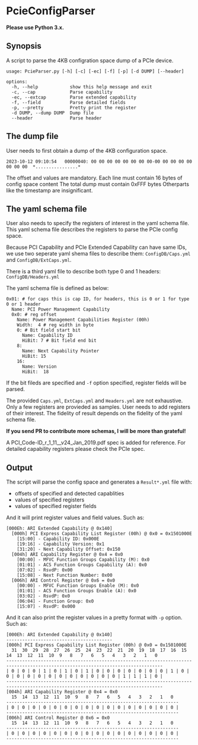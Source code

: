 # PcieConfigParser
**Please use Python 3.x.**


## Synopsis
A script to parse the 4KB configration space dump of a PCIe device.

```
usage: PcieParser.py [-h] [-c] [-ec] [-f] [-p] [-d DUMP] [--header]

options:
  -h, --help            show this help message and exit
  -c, --cap             Parse capability
  -ec, --extcap         Parse extended capability
  -f, --field           Parse detailed fields
  -p, --pretty          Pretty print the register
  -d DUMP, --dump DUMP  Dump file
  --header              Parse header
```

## The dump file
User needs to first obtain a dump of the 4KB configuration space.
```
2023-10-12 09:10:54	  00000040: 00 00 00 00 00 00 00 00-00 00 00 00 00 00 00 00  *................*
```
The offset and values are mandatory.
Each line must contain 16 bytes of config space content
The total dump must contain 0xFFF bytes
Otherparts like the timestamp are insignificant.


## The yaml schema file
User also needs to specify the registers of interest in the yaml schema file.
This yaml schema file describes the registers to parse the PCIe config space.

Because PCI Capability and PCIe Extended Capability can have same IDs, we use two
seperate yaml shema files to describe them: `ConfigDB/Caps.yml` and `ConfigDB/ExtCaps.yml`.

There is a third yaml file to describe both type 0 and 1 headers: `ConfigDB/Headers.yml`

The yaml schema file is defined as below:

```
0x01: # for caps this is cap ID, for headers, this is 0 or 1 for type 0 or 1 header
  Name: PCI Power Management Capability
  0x0: # reg offset
    Name: Power Management Capabilities Register (00h)
    Width:  4 # reg width in byte
    0: # Bit field start bit
      Name: Capability ID
      HiBit: 7 # Bit field end bit
    8:
      Name: Next Capability Pointer
      HiBit: 15
    16:
      Name: Version
      HiBit:  18

```
If the bit fileds are specified and `-f` option specified, register fields will be parsed.

The provided `Caps.yml`, `ExtCaps.yml` and `Headers.yml` are not exhaustive.
Only a few registers are provieded as samples. User needs to add registers of their interest.
The fidelity of result depends on the fidelity of the yaml schema file.

**If you send PR to contribute more schemas, I will be more than grateful!**

A PCI_Code-ID_r_1_11__v24_Jan_2019.pdf spec is added for reference.
For detailed capability registers please check the PCIe spec.


## Output
The script will parse the config space and generates a `Result*.yml` file with:

- offsets of specified and detected capablities
- values of specified registers
- values of specified register fields

And it will print register values and field values.
Such as:

```
[000Eh: ARI Extended Capability @ 0x140]
  [000h] PCI Express Capability List Register (00h) @ 0x0 = 0x1501000E
    [15:00] - Capability ID: 0x000E
    [19:16] - Capability Version: 0x1
    [31:20] - Next Capability Offset: 0x150
  [004h] ARI Capability Register @ 0x4 = 0x0
    [00:00] - MFVC Function Groups Capability (M): 0x0
    [01:01] - ACS Function Groups Capability (A): 0x0
    [07:02] - RsvdP: 0x00
    [15:08] - Next Function Number: 0x00
  [006h] ARI Control Register @ 0x6 = 0x0
    [00:00] - MFVC Function Groups Enable (M): 0x0
    [01:01] - ACS Function Groups Enable (A): 0x0
    [03:02] - RsvdP: 0x0
    [06:04] - Function Group: 0x0
    [15:07] - RsvdP: 0x000
```

And it can also print the register values in a pretty format with `-p` option.
Such as:

```
[000Eh: ARI Extended Capability @ 0x140]
----------------------------------------
[000h] PCI Express Capability List Register (00h) @ 0x0 = 0x1501000E
  31  30  29  28  27  26  25  24  23  22  21  20  19  18  17  16  15  14  13  12  11  10  9   8   7   6   5   4   3   2   1   0
---------------------------------------------------------------------------------------------------------------------------------
| 0 | 0 | 0 | 1 | 0 | 1 | 0 | 1 | 0 | 0 | 0 | 0 | 0 | 0 | 0 | 1 | 0 | 0 | 0 | 0 | 0 | 0 | 0 | 0 | 0 | 0 | 0 | 0 | 1 | 1 | 1 | 0 |
---------------------------------------------------------------------------------------------------------------------------------
[004h] ARI Capability Register @ 0x4 = 0x0
  15  14  13  12  11  10  9   8   7   6   5   4   3   2   1   0
-----------------------------------------------------------------
| 0 | 0 | 0 | 0 | 0 | 0 | 0 | 0 | 0 | 0 | 0 | 0 | 0 | 0 | 0 | 0 |
-----------------------------------------------------------------
[006h] ARI Control Register @ 0x6 = 0x0
  15  14  13  12  11  10  9   8   7   6   5   4   3   2   1   0
-----------------------------------------------------------------
| 0 | 0 | 0 | 0 | 0 | 0 | 0 | 0 | 0 | 0 | 0 | 0 | 0 | 0 | 0 | 0 |
-----------------------------------------------------------------

```
